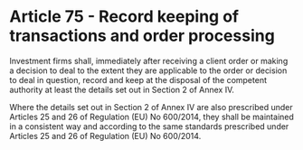 # Article 75 - Record keeping of transactions and order processing


Investment firms shall, immediately after receiving a client order or making a decision to deal to the extent they are applicable to the order or decision to deal in question, record and keep at the disposal of the competent authority at least the details set out in Section 2 of Annex IV.

Where the details set out in Section 2 of Annex IV are also prescribed under Articles 25 and 26 of Regulation (EU) No 600/2014, they shall be maintained in a consistent way and according to the same standards prescribed under Articles 25 and 26 of Regulation (EU) No 600/2014.
